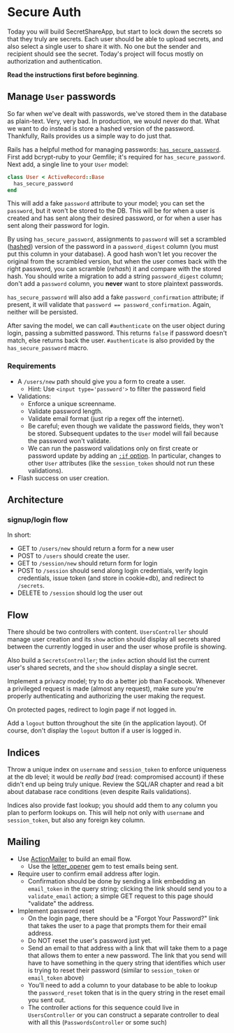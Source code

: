# Secure Auth

Today you will build SecretShareApp, but start to lock down the secrets
so that they truly are secrets. Each user should be able to upload
secrets, and also select a single user to share it with. No one but the
sender and recipient should see the secret. Today's project will focus
mostly on authorization and authentication.

**Read the instructions first before beginning**. 

## Manage `User` passwords

So far when we've dealt with passwords, we've stored them in the
database as plain-text. Very, very bad. In production, we would never do
that. What we want to do instead is store a hashed version of the
password. Thankfully, Rails provides us a simple way to do just that.

Rails has a helpful method for managing passwords:
[`has_secure_password`][has-secure-password]. First add bcrypt-ruby to
your Gemfile; it's required for `has_secure_password`. Next add, a
single line to your `User` model:

```ruby
class User < ActiveRecord::Base
  has_secure_password
end
```

This will add a fake `password` attribute to your model; you can set
the `password`, but it won't be stored to the DB. This will be for when
a user is created and has sent along their desired password, or for when
a user has sent along their password for login.

By using `has_secure_password`, assignments to `password` will set a
scrambled ([hashed][hash-wiki]) version of the password in a
`password_digest` column (you must put this column in your database).  A
good hash won't let you recover the original from the scrambled version,
but when the user comes back with the right password, you can scramble
(*rehash*) it and compare with the stored hash. You should write a
migration to add a string `password_digest` column; don't add a
`password` column, you **never** want to store plaintext passwords.

`has_secure_password` will also add a fake `password_confirmation`
attribute; if present, it will validate that `password ==
password_confirmation`. Again, neither will be persisted.

After saving the model, we can call `#authenticate` on the user object
during login, passing a submitted password. This returns `false` if
password doesn't match, else returns back the user. `#authenticate` is
also provided by the `has_secure_password` macro.

### Requirements

* A `/users/new` path should give you a form to create a user.
    * Hint: Use `<input type='password'>` to filter the password field
* Validations:
    * Enforce a unique screenname.
    * Validate password length.
    * Validate email format (just rip a regex off the internet).
    * Be careful; even though we validate the password fields, they
      won't be stored. Subsequent updates to the `User` model will
      fail because the password won't validate.
    * We can run the password validations only on first create or
      password update by adding an [`:if` option][validates-if]. In
      particular, changes to other `User` attributes (like the
      `session_token` should not run these validations).
* Flash success on user creation.

[validates-if]: http://stackoverflow.com/questions/8533891/rails-validates-if

## Architecture

### signup/login flow

In short:

* GET to `/users/new` should return a form for a new user
* POST to `/users` should create the user.
* GET to `/session/new` should return form for login
* POST to `/session` should send along login credentials,
  verify login credentials, issue token (and
  store in cookie+db), and redirect to `/secrets`.
* DELETE to `/session` should log the user out

## Flow

There should be two controllers with content. `UsersController` should
manage user creation and its `show` action should display all
secrets shared between the currently logged in user and the user whose
profile is showing.

Also build a `SecretsController`; the `index` action should list
the current user's shared secrets, and the `show` should display a
single secret.

Implement a privacy model; try to do a better job than
Facebook. Whenever a privileged request is made (almost any request),
make sure you're properly authenticating and authorizing the user making
the request.

On protected pages, redirect to login page if not logged in. 

Add a `logout` button throughout the site (in the application layout).
Of course, don't display the `logout` button if a user is logged in.

## Indices

Throw a unique index on `username` and `session_token` to enforce
uniqueness at the db level; it would be *really bad* (read:
compromised account) if these didn't end up being truly unique. Review
the SQL/AR chapter and read a bit about database race conditions (even
despite Rails validations).

Indices also provide fast lookup; you should add them to any column
you plan to perform lookups on. This will help not only with
`username` and `session_token`, but also any foreign key column.

## Mailing

* Use [ActionMailer][action-mailer-guide] to build an email flow.
    * Use the [letter_opener][letter-opener-github] gem to test emails
      being sent.
* Require user to confirm email address after login.
    * Confirmation should be done by sending a link embedding an
      `email_token` in the query string; clicking the link should 
      send you to a
      `validate_email` action; a simple GET request to this page
      should "validate" the address.
* Implement password reset
    * On the login page, there should be a "Forgot Your
      Password?" link that takes the user to a page that prompts them
      for their email address.
    * Do NOT reset the user's password just yet.
    * Send an email to that address with a link that will take them to
      a page that allows them to enter a new password. The link that you
      send will have to have something in the query string that
      identifies which user is trying to reset their password (similar
      to `session_token` or `email_token` above)
    * You'll need to add a column to your database to be able to lookup
      the `password_reset` token that is in the query string in the
      reset email you sent out.
    * The controller actions for this sequence could live in
      `UsersController` or you can construct a separate controller to
      deal with all this (`PasswordsController` or some such)

[hash-wiki]: http://en.wikipedia.org/wiki/Hash_function
[has-secure-password]:
https://github.com/rails/rails/blob/3-2-stable/activemodel/lib/active_model/secure_password.rb
[secure-random-docs]: http://www.ruby-doc.org/stdlib-1.9.3/libdoc/securerandom/rdoc/SecureRandom.html
[action-mailer-guide]: https://github.com/appacademy/curriculum/blob/master/rails/readings/mailing-1.md

[letter-opener-github]: https://github.com/ryanb/letter_opener
